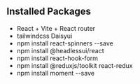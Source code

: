 ## Installed Packages
* React + Vite + React router
* tailwindcss Daisyui
* npm install react-spinners --save
* npm install @headlessui/react
* npm install react-hook-form
* npm install @reduxjs/toolkit react-redux
* npm install moment --save